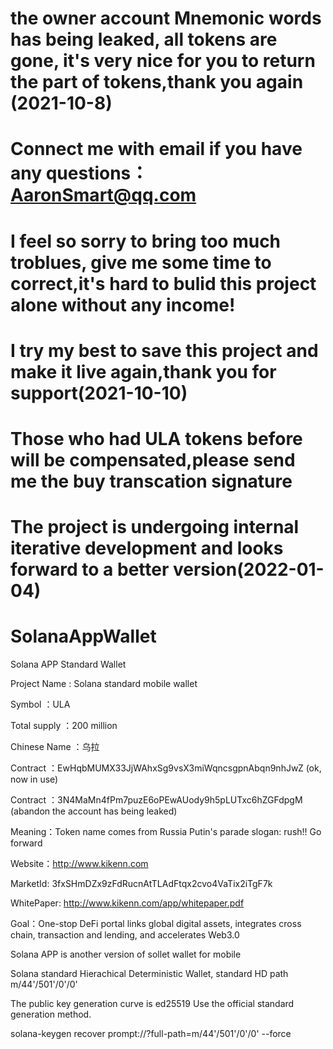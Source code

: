 # the owner account Mnemonic words has being leaked, all tokens are gone, it's very nice for you to return the part of tokens,thank you again (2021-10-8)
# Connect me with email if you have any questions： AaronSmart@qq.com
# I feel so sorry to bring too much troblues, give me some time to correct,it's hard to bulid this project alone without any income!
# I try my best to save this project and make it live again,thank you for support(2021-10-10)
# Those who had ULA tokens before will be compensated,please send me the buy transcation signature

# The project is undergoing internal iterative development and looks forward to a better version(2022-01-04)

# SolanaAppWallet
Solana APP Standard Wallet

Project Name : Solana standard mobile wallet 

Symbol ：ULA 

Total supply ：200 million 

Chinese Name ：乌拉 

Contract ：EwHqbMUMX33JjWAhxSg9vsX3miWqncsgpnAbqn9nhJwZ (ok, now in use)

Contract ：3N4MaMn4fPm7puzE6oPEwAUody9h5pLUTxc6hZGFdpgM (abandon the account has being leaked) 

Meaning：Token name comes from Russia Putin's parade slogan: rush!! Go forward 

Website：http://www.kikenn.com 

MarketId: 3fxSHmDZx9zFdRucnAtTLAdFtqx2cvo4VaTix2iTgF7k

WhitePaper: http://www.kikenn.com/app/whitepaper.pdf

Goal：One-stop DeFi portal links global digital assets, integrates cross chain, transaction and lending, and accelerates Web3.0 

Solana APP is another version of sollet wallet for mobile 

Solana standard Hierachical Deterministic Wallet, standard HD path m/44'/501'/0'/0' 

The public key generation curve is ed25519 Use the official standard generation method. 

solana-keygen recover prompt://?full-path=m/44'/501'/0'/0' --force 

